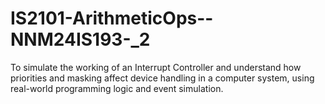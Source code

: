 # IS2101-ArithmeticOps--NNM24IS193-_2
To simulate the working of an Interrupt Controller and understand how priorities and masking affect device handling in a computer system, using real-world programming logic and event simulation.
